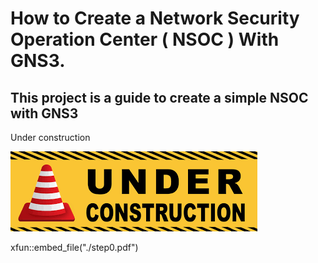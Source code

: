 # How to Create a Network Security Operation Center ( NSOC ) With GNS3.

## This project is a guide to create a simple NSOC with GNS3


Under construction

![image](./under-construction.png)

xfun::embed_file("./step0.pdf")
